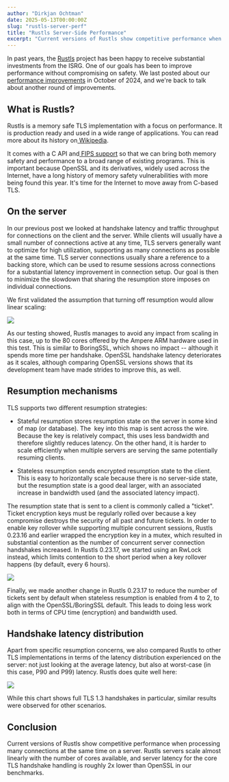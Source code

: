 ```yaml
---
author: "Dirkjan Ochtman"
date: 2025-05-13T00:00:00Z
slug: "rustls-server-perf"
title: "Rustls Server-Side Performance"
excerpt: "Current versions of Rustls show competitive performance when processing many connections at the same time on a server."
---
```


In past years, the [Rustls](https://github.com/rustls/rustls/) project has been happy to receive substantial investments from the ISRG. One of our goals has been to improve performance without compromising on safety. We last posted about our [performance improvements](https://www.memorysafety.org/blog/rustls-performance-outperforms/) in October of 2024, and we're back to talk about another round of improvements.

What is Rustls?
---------------

Rustls is a memory safe TLS implementation with a focus on performance. It is production ready and used in a wide range of applications. You can read more about its history on[  Wikipedia](https://en.wikipedia.org/wiki/Rustls).

It comes with a C API and[  FIPS support](https://www.memorysafety.org/blog/rustls-with-aws-crypto-back-end-and-fips/) so that we can bring both memory safety and performance to a broad range of existing programs. This is important because OpenSSL and its derivatives, widely used across the Internet, have a long history of memory safety vulnerabilities with more being found this year. It's time for the Internet to move away from C-based TLS.

On the server
-------------

In our previous post we looked at handshake latency and traffic throughput for connections on the client and the server. While clients will usually have a small number of connections active at any time, TLS servers generally want to optimize for high utilization, supporting as many connections as possible at the same time. TLS server connections usually share a reference to a backing store, which can be used to resume sessions across connections for a substantial latency improvement in connection setup. Our goal is then to minimize the slowdown that sharing the resumption store imposes on individual connections.

We first validated the assumption that turning off resumption would allow linear scaling:

![](/images/blog/blog-2025-05-14-tls-full-server-handshake-scalability-vs-thread-count.png)

As our testing showed, Rustls manages to avoid any impact from scaling in this case, up to the 80 cores offered by the Ampere ARM hardware used in this test. This is similar to BoringSSL, which shows no impact -- although it spends more time per handshake. OpenSSL handshake latency deteriorates as it scales, although comparing OpenSSL versions shows that its development team have made strides to improve this, as well.

Resumption mechanisms
---------------------

TLS supports two different resumption strategies:

-   Stateful resumption stores resumption state on the server in some kind of map (or database). The  key into this map is sent across the wire. Because the key is relatively compact, this uses less bandwidth and therefore slightly reduces latency. On the other hand, it is harder to scale efficiently when multiple servers are serving the same potentially resuming clients.

-   Stateless resumption sends encrypted resumption state to the client. This is easy to horizontally scale because there is no server-side state, but the resumption state is a good deal larger, with an associated increase in bandwidth used (and the associated latency impact).

The resumption state that is sent to a client is commonly called a "ticket". Ticket encryption keys must be regularly rolled over because a key compromise destroys the security of all past and future tickets. In order to enable key rollover while supporting multiple concurrent sessions, Rustls 0.23.16 and earlier wrapped the encryption key in a mutex, which resulted in substantial contention as the number of concurrent server connection handshakes increased. In Rustls 0.23.17, we started using an RwLock instead, which limits contention to the short period when a key rollover happens (by default, every 6 hours).

![](/images/blog/blog-2025-05-14-tls-resumed-server-handshake-scalability-vs-thread-count.png)

Finally, we made another change in Rustls 0.23.17 to reduce the number of tickets sent by default when stateless resumption is enabled from 4 to 2, to align with the OpenSSL/BoringSSL default. This leads to doing less work both in terms of CPU time (encryption) and bandwidth used.

Handshake latency distribution
------------------------------

Apart from specific resumption concerns, we also compared Rustls to other TLS implementations in terms of the latency distribution experienced on the server: not just looking at the average latency, but also at worst-case (in this case, P90 and P99) latency. Rustls does quite well here:

![](/images/blog/blog-2025-05-14-tls-server-full-handshakes-latency-distribution.png)

While this chart shows full TLS 1.3 handshakes in particular, similar results were observed for other scenarios.

Conclusion
----------

Current versions of Rustls show competitive performance when processing many connections at the same time on a server. Rustls servers scale almost linearly with the number of cores available, and server latency for the core TLS handshake handling is roughly 2x lower than OpenSSL in our benchmarks.